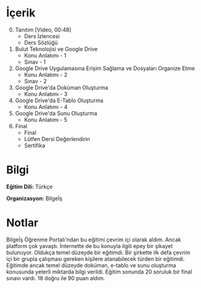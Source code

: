 # İçerik
0. Tanıtım [Video, 00:48]
   + Ders İzlencesi
   + Ders Sözlüğü
1. Bulut Teknolojisi ve Google Drive
   + Konu Anlatımı - 1
   + Sınav - 1
2. Google Drive Uygulamasına Erişim Sağlama ve Dosyaları Organize Etme
   + Konu Anlatımı - 2
   + Sınav - 2
3. Google Drive'da Doküman Oluşturma
   + Konu Anlatımı - 3
4. Google Drive'da E-Tablo Oluşturma
   + Konu Anlatımı - 4
5. Google Drive'da Sunu Oluşturma
   + Konu Anlatımı - 5
6. Final
   + Final
   + Lütfen Dersi Değerlendirin
   + Sertifika

# Bilgi
**Eğitim Dili:** Türkçe

**Organizasyon:** Bilgeİş

# Notlar
Bilgeİş Öğrenme Portalı'ndan bu eğitimi çevrim içi olarak aldım. Ancak platform çok yavaştı. İnternette de bu konuyla ilgili epey bir şikayet bulunuyor. 
Oldukça temel düzeyde bir eğitimdi. Bir şirkette ilk defa çevrim içi bir grupla çalışması gereken kişilere atanabilecek türden bir eğitimdi. Eğitimde ancak temel düzeyde doküman, e-tablo ve sunu oluşturma konusunda yeterli miktarda bilgi verildi. Eğitim sonunda 20 soruluk bir final sınavı vardı. 18 doğru ile 90 puan aldım.
